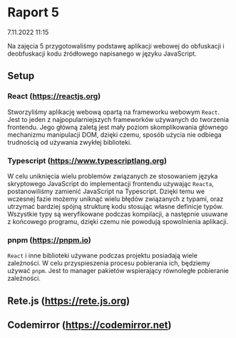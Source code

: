 # Raport 5

7.11.2022 11:15

Na zajęcia 5 przygotowaliśmy podstawę aplikacji webowej do
obfuskacji i deobfuskacji kodu źródłowego napisanego w języku
JavaScript.

## Setup

### React (https://reactjs.org)

Stworzyliśmy aplikację webową opartą na frameworku webowym `React`.
Jest to jeden z najpopularniejszych frameworków używanych do
tworzenia frontendu. Jego główną zaletą jest mały poziom skomplikowania
głównego mechanizmu manipulacji DOM, dzięki czemu, sposób użycia nie odbiega
trudnością od używania zwykłej biblioteki.

### Typescript (https://www.typescriptlang.org)

W celu uniknięcia wielu problemów związanych ze stosowaniem
języka skryptowego JavaScript do implementacji frontendu używając
`Reacta`, postanowiliśmy zamienić JavaScript na Typescript. Dzięki
temu we wczesnej fazie możemy uniknąć wielu błędów związanych
z typami, oraz utrzymać bardziej spójną strukturę kodu stosując
własne definicje typów. Wszystkie typy są weryfikowane podczas
kompilacji, a następnie usuwane z końcowego programu, dzięki czemu
nie powodują spowolnienia aplikacji.

### pnpm (https://pnpm.io)

`React` i inne biblioteki używane podczas projektu posiadają wiele
zależności. W celu przyspieszenia procesu pobierania ich, będziemy
używać `pnpm`. Jest to manager pakietów wspierający równoległe
pobieranie zależności.

## Rete.js (https://rete.js.org)

## Codemirror (https://codemirror.net)
